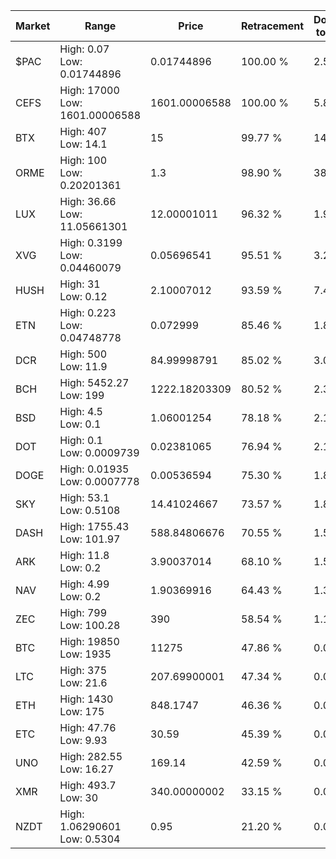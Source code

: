 | Market | Range | Price| Retracement | Doubles to 50% |
| --- | --- | --- | --- | --- |
| $PAC | High: 0.07<br />Low: 0.01744896 | 0.01744896 | 100.00 % | 2.51 |
| CEFS | High: 17000<br />Low: 1601.00006588 | 1601.00006588 | 100.00 % | 5.81 |
| BTX | High: 407<br />Low: 14.1 | 15 | 99.77 % | 14.04 |
| ORME | High: 100<br />Low: 0.20201361 | 1.3 | 98.90 % | 38.54 |
| LUX | High: 36.66<br />Low: 11.05661301 | 12.00001011 | 96.32 % | 1.99 |
| XVG | High: 0.3199<br />Low: 0.04460079 | 0.05696541 | 95.51 % | 3.20 |
| HUSH | High: 31<br />Low: 0.12 | 2.10007012 | 93.59 % | 7.41 |
| ETN | High: 0.223<br />Low: 0.04748778 | 0.072999 | 85.46 % | 1.85 |
| DCR | High: 500<br />Low: 11.9 | 84.99998791 | 85.02 % | 3.01 |
| BCH | High: 5452.27<br />Low: 199 | 1222.18203309 | 80.52 % | 2.31 |
| BSD | High: 4.5<br />Low: 0.1 | 1.06001254 | 78.18 % | 2.17 |
| DOT | High: 0.1<br />Low: 0.0009739 | 0.02381065 | 76.94 % | 2.12 |
| DOGE | High: 0.01935<br />Low: 0.0007778 | 0.00536594 | 75.30 % | 1.88 |
| SKY | High: 53.1<br />Low: 0.5108 | 14.41024667 | 73.57 % | 1.86 |
| DASH | High: 1755.43<br />Low: 101.97 | 588.84806676 | 70.55 % | 1.58 |
| ARK | High: 11.8<br />Low: 0.2 | 3.90037014 | 68.10 % | 1.54 |
| NAV | High: 4.99<br />Low: 0.2 | 1.90369916 | 64.43 % | 1.36 |
| ZEC | High: 799<br />Low: 100.28 | 390 | 58.54 % | 1.15 |
| BTC | High: 19850<br />Low: 1935 | 11275 | 47.86 % | 0.00 |
| LTC | High: 375<br />Low: 21.6 | 207.69900001 | 47.34 % | 0.00 |
| ETH | High: 1430<br />Low: 175 | 848.1747 | 46.36 % | 0.00 |
| ETC | High: 47.76<br />Low: 9.93 | 30.59 | 45.39 % | 0.00 |
| UNO | High: 282.55<br />Low: 16.27 | 169.14 | 42.59 % | 0.00 |
| XMR | High: 493.7<br />Low: 30 | 340.00000002 | 33.15 % | 0.00 |
| NZDT | High: 1.06290601<br />Low: 0.5304 | 0.95 | 21.20 % | 0.00 |
